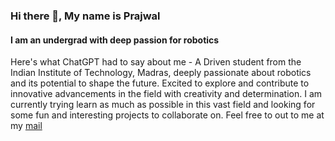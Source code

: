 ### Hi there 👋, My name is Prajwal
#### I am an undergrad with deep passion for robotics
Here's what ChatGPT had to say about me - A Driven student from the Indian Institute of Technology, Madras, deeply passionate about robotics and its potential to shape the future. Excited to explore and contribute to innovative advancements in the field with creativity and determination.
I am currently trying learn as much as possible in this vast field and looking for some fun and interesting projects to collaborate on.
Feel free to out to me at my [mail](ee23b057@smail.iitm.ac.in)
